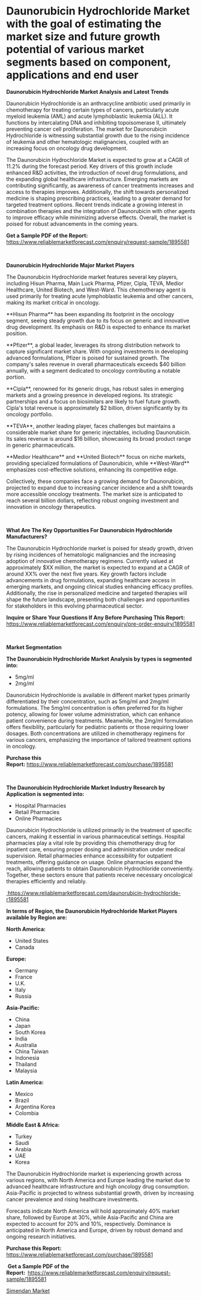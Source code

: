<p><h1>Daunorubicin Hydrochloride Market with the goal of estimating the market size and future growth potential of various market segments based on component, applications and end user</h1></p><p><strong>Daunorubicin Hydrochloride Market Analysis and Latest Trends</strong></p>
<p><p>Daunorubicin Hydrochloride is an anthracycline antibiotic used primarily in chemotherapy for treating certain types of cancers, particularly acute myeloid leukemia (AML) and acute lymphoblastic leukemia (ALL). It functions by intercalating DNA and inhibiting topoisomerase II, ultimately preventing cancer cell proliferation. The market for Daunorubicin Hydrochloride is witnessing substantial growth due to the rising incidence of leukemia and other hematologic malignancies, coupled with an increasing focus on oncology drug development.</p><p>The Daunorubicin Hydrochloride Market is expected to grow at a CAGR of 11.2% during the forecast period. Key drivers of this growth include enhanced R&D activities, the introduction of novel drug formulations, and the expanding global healthcare infrastructure. Emerging markets are contributing significantly, as awareness of cancer treatments increases and access to therapies improves. Additionally, the shift towards personalized medicine is shaping prescribing practices, leading to a greater demand for targeted treatment options. Recent trends indicate a growing interest in combination therapies and the integration of Daunorubicin with other agents to improve efficacy while minimizing adverse effects. Overall, the market is poised for robust advancements in the coming years.</p></p>
<p><strong>Get a Sample PDF of the Report:&nbsp;</strong> <a href="https://www.reliablemarketforecast.com/enquiry/request-sample/1895581?utm_campaign=2940&utm_medium=2&utm_source=Github&utm_content=ia&utm_term=08032025&utm_id=daunorubicin-hydrochloride">https://www.reliablemarketforecast.com/enquiry/request-sample/1895581</a></p>
<p>&nbsp;</p>
<p><strong>Daunorubicin Hydrochloride Major Market Players</strong></p>
<p><p>The Daunorubicin Hydrochloride market features several key players, including Hisun Pharma, Main Luck Pharma, Pfizer, Cipla, TEVA, Medior Healthcare, United Biotech, and West-Ward. This chemotherapy agent is used primarily for treating acute lymphoblastic leukemia and other cancers, making its market critical in oncology.</p><p>**Hisun Pharma** has been expanding its footprint in the oncology segment, seeing steady growth due to its focus on generic and innovative drug development. Its emphasis on R&D is expected to enhance its market position.</p><p>**Pfizer**, a global leader, leverages its strong distribution network to capture significant market share. With ongoing investments in developing advanced formulations, Pfizer is poised for sustained growth. The company's sales revenue in overall pharmaceuticals exceeds $40 billion annually, with a segment dedicated to oncology contributing a notable portion.</p><p>**Cipla**, renowned for its generic drugs, has robust sales in emerging markets and a growing presence in developed regions. Its strategic partnerships and a focus on biosimilars are likely to fuel future growth. Cipla's total revenue is approximately $2 billion, driven significantly by its oncology portfolio.</p><p>**TEVA**, another leading player, faces challenges but maintains a considerable market share for generic injectables, including Daunorubicin. Its sales revenue is around $16 billion, showcasing its broad product range in generic pharmaceuticals.</p><p>**Medior Healthcare** and **United Biotech** focus on niche markets, providing specialized formulations of Daunorubicin, while **West-Ward** emphasizes cost-effective solutions, enhancing its competitive edge.</p><p>Collectively, these companies face a growing demand for Daunorubicin, projected to expand due to increasing cancer incidence and a shift towards more accessible oncology treatments. The market size is anticipated to reach several billion dollars, reflecting robust ongoing investment and innovation in oncology therapeutics.</p></p>
<p>&nbsp;</p>
<p><strong>What Are The Key Opportunities For Daunorubicin Hydrochloride Manufacturers?</strong></p>
<p><p>The Daunorubicin Hydrochloride market is poised for steady growth, driven by rising incidences of hematologic malignancies and the increasing adoption of innovative chemotherapy regimens. Currently valued at approximately $XX million, the market is expected to expand at a CAGR of around XX% over the next five years. Key growth factors include advancements in drug formulations, expanding healthcare access in emerging markets, and ongoing clinical studies enhancing efficacy profiles. Additionally, the rise in personalized medicine and targeted therapies will shape the future landscape, presenting both challenges and opportunities for stakeholders in this evolving pharmaceutical sector.</p></p>
<p><strong>Inquire or Share Your Questions If Any Before Purchasing This Report:</strong> <a href="https://www.reliablemarketforecast.com/enquiry/pre-order-enquiry/1895581?utm_campaign=2940&utm_medium=2&utm_source=Github&utm_content=ia&utm_term=08032025&utm_id=daunorubicin-hydrochloride">https://www.reliablemarketforecast.com/enquiry/pre-order-enquiry/1895581</a></p>
<p>&nbsp;</p>
<p><strong>Market Segmentation</strong></p>
<p><strong>The Daunorubicin Hydrochloride Market Analysis by types is segmented into:</strong></p>
<p><ul><li>5mg/ml</li><li>2mg/ml</li></ul></p>
<p><p>Daunorubicin Hydrochloride is available in different market types primarily differentiated by their concentration, such as 5mg/ml and 2mg/ml formulations. The 5mg/ml concentration is often preferred for its higher potency, allowing for lower volume administration, which can enhance patient convenience during treatments. Meanwhile, the 2mg/ml formulation offers flexibility, particularly for pediatric patients or those requiring lower dosages. Both concentrations are utilized in chemotherapy regimens for various cancers, emphasizing the importance of tailored treatment options in oncology.</p></p>
<p><strong>Purchase this Report:&nbsp;</strong><a href="https://www.reliablemarketforecast.com/purchase/1895581?utm_campaign=2940&utm_medium=2&utm_source=Github&utm_content=ia&utm_term=08032025&utm_id=daunorubicin-hydrochloride">https://www.reliablemarketforecast.com/purchase/1895581</a></p>
<p>&nbsp;</p>
<p><strong>The Daunorubicin Hydrochloride Market Industry Research by Application is segmented into:</strong></p>
<p><ul><li>Hospital Pharmacies</li><li>Retail Pharmacies</li><li>Online Pharmacies</li></ul></p>
<p><p>Daunorubicin Hydrochloride is utilized primarily in the treatment of specific cancers, making it essential in various pharmaceutical settings. Hospital pharmacies play a vital role by providing this chemotherapy drug for inpatient care, ensuring proper dosing and administration under medical supervision. Retail pharmacies enhance accessibility for outpatient treatments, offering guidance on usage. Online pharmacies expand the reach, allowing patients to obtain Daunorubicin Hydrochloride conveniently. Together, these sectors ensure that patients receive necessary oncological therapies efficiently and reliably.</p></p>
<p><a href="https://www.reliablemarketforecast.com/daunorubicin-hydrochloride-r1895581?utm_campaign=2940&utm_medium=2&utm_source=Github&utm_content=ia&utm_term=08032025&utm_id=daunorubicin-hydrochloride">&nbsp;https://www.reliablemarketforecast.com/daunorubicin-hydrochloride-r1895581</a></p>
<p><strong>In terms of Region, the Daunorubicin Hydrochloride Market Players available by Region are:</strong></p>
<p>
    <p> <strong> North America: </strong>
        <ul>
            <li>United States</li>
            <li>Canada</li>
        </ul>
        </p> 
    <p> <strong> Europe: </strong>
        <ul>
            <li>Germany</li>
            <li>France</li>
            <li>U.K.</li>
            <li>Italy</li>
            <li>Russia</li>
        </ul>
        </p> 
    <p> <strong> Asia-Pacific: </strong>
        <ul>
            <li>China</li>
            <li>Japan</li>
            <li>South Korea</li>
            <li>India</li>
            <li>Australia</li>
            <li>China Taiwan</li>
            <li>Indonesia</li>
            <li>Thailand</li>
            <li>Malaysia</li>
        </ul>
        </p> 
    <p> <strong> Latin America: </strong>
        <ul>
            <li>Mexico</li>
            <li>Brazil</li>
            <li>Argentina Korea</li>
            <li>Colombia</li>
        </ul>
        </p> 
    <p> <strong> Middle East & Africa: </strong>
        <ul>
            <li>Turkey</li>
            <li>Saudi</li>
            <li>Arabia</li>
            <li>UAE</li>
            <li>Korea</li>
        </ul>
    </p>
    </p>
<p><p>The Daunorubicin Hydrochloride market is experiencing growth across various regions, with North America and Europe leading the market due to advanced healthcare infrastructure and high oncology drug consumption. Asia-Pacific is projected to witness substantial growth, driven by increasing cancer prevalence and rising healthcare investments. </p><p>Forecasts indicate North America will hold approximately 40% market share, followed by Europe at 30%, while Asia-Pacific and China are expected to account for 20% and 10%, respectively. Dominance is anticipated in North America and Europe, driven by robust demand and ongoing research initiatives.</p></p>
<p><strong>Purchase this Report: </strong><a href="https://www.reliablemarketforecast.com/purchase/1895581?utm_campaign=2940&utm_medium=2&utm_source=Github&utm_content=ia&utm_term=08032025&utm_id=daunorubicin-hydrochloride">https://www.reliablemarketforecast.com/purchase/1895581</a></p>
<p>&nbsp;<strong>Get a Sample PDF of the Report:&nbsp;&nbsp;</strong><a href="https://www.reliablemarketforecast.com/enquiry/request-sample/1895581?utm_campaign=2940&utm_medium=2&utm_source=Github&utm_content=ia&utm_term=08032025&utm_id=daunorubicin-hydrochloride">https://www.reliablemarketforecast.com/enquiry/request-sample/1895581</a></p>
<p><strong></strong></p>
<p><p><a href="https://github.com/ElviraLeka1962/Market-Research-Report-List-1/blob/main/simendan-market.md?utm_campaign=2940&utm_medium=2&utm_source=Github&utm_content=ia&utm_term=08032025&utm_id=daunorubicin-hydrochloride">Simendan Market</a></p></p>
